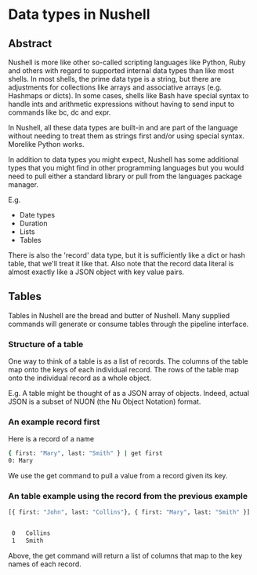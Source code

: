 # Data types in Nushell

## Abstract

Nushell is more like other so-called scripting languages like Python, Ruby and
others with regard to supported internal data types than like most shells.
In most shells, the prime data type is a string, but there are adjustments
for collections like arrays and associative arrays (e.g. Hashmaps or dicts).
In some cases, shells like Bash have special syntax to handle ints and  arithmetic
expressions without having to send input to commands like bc, dc and expr.

In Nushell, all these data types are built-in and are part of the language
without needing to treat them as strings first and/or using special syntax. Morelike Python works.

In addition to data types you might expect, Nushell has some additional types that
you might find in other programming languages but you would need to pull
either a standard library or pull from the languages package manager.

E.g.

- Date types
- Duration
- Lists
- Tables

There is also the 'record' data type, but it is sufficiently like a dict or hash
table, that we'll treat it like that. Also note that the record data literal
is almost exactly like a JSON object with key value pairs.

## Tables

Tables in Nushell are the bread and butter of Nushell. Many supplied commands
will generate or consume tables through the pipeline interface.


### Structure of a table

One way to think of a table is as a list of records. The columns of the 
table map onto the keys of each individual record. The rows of the table map onto
the individual record as a whole object.

E.g. A table might be thought of  as a JSON array of objects.
Indeed, actual JSON is a subset of NUON (the Nu Object Notation) format.

### An example record first

Here is a record of a name

```sh
{ first: "Mary", last: "Smith" } | get first
0: Mary
```

We use the get command to pull a value from a record given its key.


### An table example using the record from the previous example

```sh
[{ first: "John", last: "Collins"}, { first: "Mary", last: "Smith" }] | get last


 0   Collins 
 1   Smith   
```


Above, the get command will return a list of columns that  map to the key names of each record.

